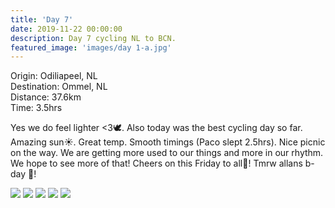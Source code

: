 ```yaml
---
title: 'Day 7'
date: 2019-11-22 00:00:00
description: Day 7 cycling NL to BCN.
featured_image: 'images/day 1-a.jpg'
---
```


Origin: Odiliapeel, NL <br>
Destination: Ommel, NL <br>
Distance: 37.6km <br>
Time: 3.5hrs <br>

Yes we do feel lighter <3🕊. Also today was the best cycling day so far. Amazing sun☀. Great temp. Smooth timings (Paco slept 2.5hrs). Nice picnic on the way. We are getting more used to our things and more in our rhythm. We hope to see more of that! Cheers on this Friday to all🍻! Tmrw allans b-day 🎈!

<div class="gallery" data-columns="1">
	<img src="/images/day 2-b.png">
	<img src="/images/day 2-c.png">
	<img src="/images/day 2-d.jpeg">
	<img src="/images/day 2-f.jpeg">
	<img src="/images/day 2-g.jpeg">
</div>
